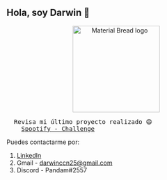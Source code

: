 ## Hola, soy Darwin 👋


<p align="center">
  <img width="200" src="https://user-images.githubusercontent.com/82281869/161453606-f884d66b-9412-475e-8629-6f56a0d4b6c9.jpg" alt="Material Bread logo">
</p>


<pre>
  <span>Revisa mi último proyecto realizado 😄</span>
  <span>  <a href="https://spootify-challenge.vercel.app">Spootify - Challenge</a></span>
</pre> 

 
 
Puedes contactarme por:
1. [LinkedIn](https://www.linkedin.com/in/darwin-narro/)
2. Gmail - darwinccn25@gmail.com
3. Discord - Pandam#2557

<!--
**suzubki/suzubki** is a ✨ _special_ ✨ repository because its `README.md` (this file) appears on your GitHub profile.

Here are some ideas to get you started:

- 🔭 I’m currently working on ...
- 🌱 I’m currently learning ...
- 👯 I’m looking to collaborate on ...
- 🤔 I’m looking for help with ...
- 💬 Ask me about ...
- 📫 How to reach me: ...
- 😄 Pronouns: ...
- ⚡ Fun fact: ...
-->

